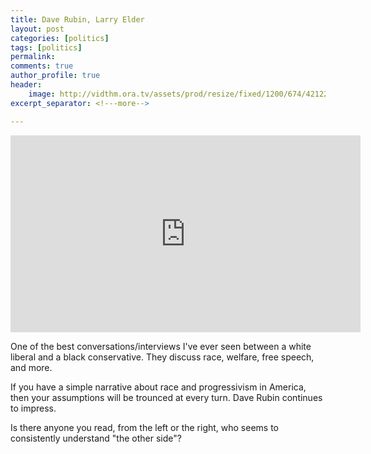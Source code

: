 ```yaml
---
title: Dave Rubin, Larry Elder
layout: post
categories: [politics]
tags: [politics]
permalink: 
comments: true
author_profile: true
header:
    image: http://vidthm.ora.tv/assets/prod/resize/fixed/1200/674/4212218-Screen%20Shot%202015-09-09%20at%2012.38.06%20PM-0.jpg
excerpt_separator: <!---more-->

---
```


<iframe width="560" height="315" src="https://www.youtube.com/embed/IFqVNPwsLNo" frameborder="0" allowfullscreen></iframe>

One of the best conversations/interviews I've ever seen between a white liberal and a black conservative. They discuss race, welfare, free speech, and more.

If you have a simple narrative about race and progressivism in America, then your assumptions will be trounced at every turn. Dave Rubin continues to impress. 

<!---more-->


Is there anyone you read, from the left or the right, who seems to consistently understand "the other side"? 